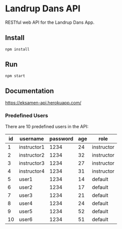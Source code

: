 # Landrup Dans API

RESTful web API for the Landrup Dans App.

## Install
```
npm install
```

## Run
```
npm start
```

## Documentation
https://eksamen-api.herokuapp.com/

### Predefined Users
There are 10 predefined users in the API:

| id | username | password | age | role |
| --- | --- | --- | --- | --- |
| 1 | instructor1 | 1234 | 24 | instructor |
| 2 | instructor2 | 1234 | 32 | instructor |
| 3 | instructor3 | 1234 | 27 | instructor |
| 4 | instructor4 | 1234 | 31 | instructor |
| 5 | user1 | 1234 | 14 | default |
| 6 | user2 | 1234 | 17 | default |
| 7 | user3 | 1234 | 21 | default |
| 8 | user4 | 1234 | 24 | default |
| 9 | user5 | 1234 | 52 | default |
| 10 | user6 | 1234 | 51 | default |
